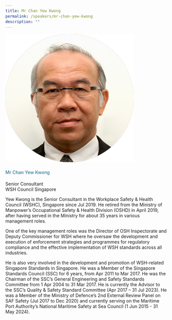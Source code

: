 ```yaml
---
title: Mr Chan Yew Kwong
permalink: /speakers/mr-chan-yew-kwong
description: ""
---
```

<div class="row">
<div class="col is-3"><img src="/images/Speakers/Chan Yew Kwong.png" /></div>
<div class="col is-9 speaker-details">
<h4>Mr Chan Yew Kwong</h4>
<p>Senior Consultant<br />WSH Council Singapore</p>
<p>Yew Kwong is the Senior Consultant in the Workplace Safety &amp; Health Council (WSHC), Singapore since Jul 2019. He retired from the Ministry of Manpower&rsquo;s Occupational Safety &amp; Health Division (OSHD) in April 2019, after having served in the Ministry for about 35 years in various management roles.</p>
<p>One of the key management roles was the Director of OSH Inspectorate and Deputy Commissioner for WSH where he oversaw the development and execution of enforcement strategies and programmes for regulatory compliance and the effective implementation of WSH standards across all industries.</p>
<p>He is also very involved in the development and promotion of WSH-related Singapore Standards in Singapore. He was a Member of the Singapore Standards Council (SSC) for 6 years, from Apr 2011 to Mar 2017. He was the Chairman of the SSC&rsquo;s General Engineering and Safety Standards Committee from 1 Apr 2004 to 31 Mar 2017. He is currently the Advisor to the SSC&rsquo;s Quality &amp; Safety Standard Committee (Apr 2017 &ndash; 31 Jul 2023). He was a Member of the Ministry of Defence&rsquo;s 2nd External Review Panel on SAF Safety (Jul 2017 to Dec 2020) and currently serving on the Maritime Port Authority&rsquo;s National Maritime Safety at Sea Council (1 Jun 2015 - 31 May 2024).</p>
</div>
</div>
<style type="text/css"> 
    .is-left{
      text-align: left;
    }
    h4{
      font-weight: 500; 
      color: #337B9A !important;
    }
     .speaker-details p { text-align: justified; }
  </style>